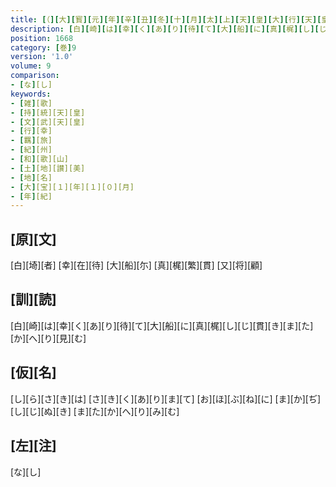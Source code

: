 ```yaml
---
title: [（][大][寳][元][年][辛][丑][冬][十][月][太][上][天][皇][大][行][天][皇][幸][紀][伊][國][時][歌][十][三][首][）]
description: [白][崎][は][幸][く][あ][り][待][て][大][船][に][真][梶][し][じ][貫][き][ま][た][か][へ][り][見][む]
position: 1668
category: [巻]9
version: '1.0'
volume: 9
comparison:
- [な][し]
keywords:
- [雑][歌]
- [持][統][天][皇]
- [文][武][天][皇]
- [行][幸]
- [羈][旅]
- [紀][州]
- [和][歌][山]
- [土][地][讃][美]
- [地][名]
- [大][宝][１][年][１][０][月]
- [年][紀]
---
```


## [原][文]

[白][埼][者] [幸][在][待] [大][船][尓] [真][梶][繁][貫] [又][将][顧]

## [訓][読]

[白][崎][は][幸][く][あ][り][待][て][大][船][に][真][梶][し][じ][貫][き][ま][た][か][へ][り][見][む]

## [仮][名]

[し][ら][さ][き][は] [さ][き][く][あ][り][ま][て] [お][ほ][ぶ][ね][に] [ま][か][ぢ][し][じ][ぬ][き] [ま][た][か][へ][り][み][む]

## [左][注]

[な][し]
